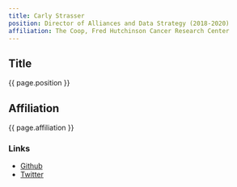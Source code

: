 ```yaml
---
title: Carly Strasser
position: Director of Alliances and Data Strategy (2018-2020)
affiliation: The Coop, Fred Hutchinson Cancer Research Center
---
```

## Title
{{ page.position }}

## Affiliation

{{ page.affiliation }}

### Links
<!-- Add your links below -->
- [Github](https://github.com/strasser)
- [Twitter](https://twitter.com/carlystrasser)
